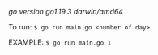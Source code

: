 _go version go1.19.3 darwin/amd64_

To run: `$ go run main.go <number of day>`

EXAMPLE: `$ go run main.go 1`